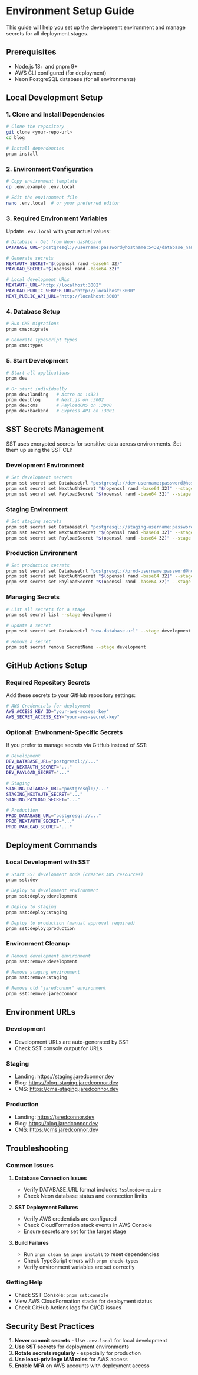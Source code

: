 # Environment Setup Guide

This guide will help you set up the development environment and manage secrets for all deployment stages.

## Prerequisites

- Node.js 18+ and pnpm 9+
- AWS CLI configured (for deployment)
- Neon PostgreSQL database (for all environments)

## Local Development Setup

### 1. Clone and Install Dependencies

```bash
# Clone the repository
git clone <your-repo-url>
cd blog

# Install dependencies
pnpm install
```

### 2. Environment Configuration

```bash
# Copy environment template
cp .env.example .env.local

# Edit the environment file
nano .env.local  # or your preferred editor
```

### 3. Required Environment Variables

Update `.env.local` with your actual values:

```bash
# Database - Get from Neon dashboard
DATABASE_URL="postgresql://username:password@hostname:5432/database_name?sslmode=require"

# Generate secrets
NEXTAUTH_SECRET="$(openssl rand -base64 32)"
PAYLOAD_SECRET="$(openssl rand -base64 32)"

# Local development URLs
NEXTAUTH_URL="http://localhost:3002"
PAYLOAD_PUBLIC_SERVER_URL="http://localhost:3000"
NEXT_PUBLIC_API_URL="http://localhost:3000"
```

### 4. Database Setup

```bash
# Run CMS migrations
pnpm cms:migrate

# Generate TypeScript types
pnpm cms:types
```

### 5. Start Development

```bash
# Start all applications
pnpm dev

# Or start individually
pnpm dev:landing   # Astro on :4321
pnpm dev:blog      # Next.js on :3002  
pnpm dev:cms       # PayloadCMS on :3000
pnpm dev:backend   # Express API on :3001
```

## SST Secrets Management

SST uses encrypted secrets for sensitive data across environments. Set them up using the SST CLI:

### Development Environment

```bash
# Set development secrets
pnpm sst secret set DatabaseUrl "postgresql://dev-username:password@hostname/dev-database" --stage development
pnpm sst secret set NextAuthSecret "$(openssl rand -base64 32)" --stage development
pnpm sst secret set PayloadSecret "$(openssl rand -base64 32)" --stage development
```

### Staging Environment

```bash
# Set staging secrets
pnpm sst secret set DatabaseUrl "postgresql://staging-username:password@hostname/staging-database" --stage staging
pnpm sst secret set NextAuthSecret "$(openssl rand -base64 32)" --stage staging
pnpm sst secret set PayloadSecret "$(openssl rand -base64 32)" --stage staging
```

### Production Environment

```bash
# Set production secrets
pnpm sst secret set DatabaseUrl "postgresql://prod-username:password@hostname/prod-database" --stage production
pnpm sst secret set NextAuthSecret "$(openssl rand -base64 32)" --stage production
pnpm sst secret set PayloadSecret "$(openssl rand -base64 32)" --stage production
```

### Managing Secrets

```bash
# List all secrets for a stage
pnpm sst secret list --stage development

# Update a secret
pnpm sst secret set DatabaseUrl "new-database-url" --stage development

# Remove a secret
pnpm sst secret remove SecretName --stage development
```

## GitHub Actions Setup

### Required Repository Secrets

Add these secrets to your GitHub repository settings:

```bash
# AWS Credentials for deployment
AWS_ACCESS_KEY_ID="your-aws-access-key"
AWS_SECRET_ACCESS_KEY="your-aws-secret-key"
```

### Optional: Environment-Specific Secrets

If you prefer to manage secrets via GitHub instead of SST:

```bash
# Development
DEV_DATABASE_URL="postgresql://..."
DEV_NEXTAUTH_SECRET="..."
DEV_PAYLOAD_SECRET="..."

# Staging  
STAGING_DATABASE_URL="postgresql://..."
STAGING_NEXTAUTH_SECRET="..."
STAGING_PAYLOAD_SECRET="..."

# Production
PROD_DATABASE_URL="postgresql://..."
PROD_NEXTAUTH_SECRET="..."
PROD_PAYLOAD_SECRET="..."
```

## Deployment Commands

### Local Development with SST

```bash
# Start SST development mode (creates AWS resources)
pnpm sst:dev

# Deploy to development environment
pnpm sst:deploy:development

# Deploy to staging
pnpm sst:deploy:staging

# Deploy to production (manual approval required)
pnpm sst:deploy:production
```

### Environment Cleanup

```bash
# Remove development environment
pnpm sst:remove:development

# Remove staging environment  
pnpm sst:remove:staging

# Remove old "jaredconnor" environment
pnpm sst:remove:jaredconnor
```

## Environment URLs

### Development
- Development URLs are auto-generated by SST
- Check SST console output for URLs

### Staging
- Landing: https://staging.jaredconnor.dev
- Blog: https://blog-staging.jaredconnor.dev
- CMS: https://cms-staging.jaredconnor.dev

### Production
- Landing: https://jaredconnor.dev
- Blog: https://blog.jaredconnor.dev
- CMS: https://cms.jaredconnor.dev

## Troubleshooting

### Common Issues

1. **Database Connection Issues**
   - Verify DATABASE_URL format includes `?sslmode=require`
   - Check Neon database status and connection limits

2. **SST Deployment Failures**
   - Verify AWS credentials are configured
   - Check CloudFormation stack events in AWS Console
   - Ensure secrets are set for the target stage

3. **Build Failures**
   - Run `pnpm clean && pnpm install` to reset dependencies
   - Check TypeScript errors with `pnpm check-types`
   - Verify environment variables are set correctly

### Getting Help

- Check SST Console: `pnpm sst:console`
- View AWS CloudFormation stacks for deployment status
- Check GitHub Actions logs for CI/CD issues

## Security Best Practices

1. **Never commit secrets** - Use `.env.local` for local development
2. **Use SST secrets** for deployment environments
3. **Rotate secrets regularly** - especially for production
4. **Use least-privilege IAM roles** for AWS access
5. **Enable MFA** on AWS accounts with deployment access